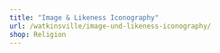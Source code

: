 ```yaml
---
title: "Image & Likeness Iconography"
url: /watkinsville/image-und-likeness-iconography/
shop: Religion
---
```

